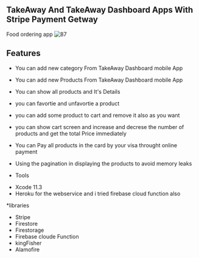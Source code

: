## TakeAway And TakeAway Dashboard Apps With Stripe Payment Getway
 Food ordering app
![87](https://user-images.githubusercontent.com/17813115/91970059-6273ac00-ed17-11ea-877c-3206a774acb3.png)

## Features 
* You can add new category From TakeAway Dashboard mobile App
* You can add new Products From TakeAway Dashboard mobile App
* You can show all products and It's Details 
* you can favortie and unfavortie a product
* you can add some product to cart and remove it also as you want 
* you can show cart screen and increase and decrese the number of products and get the total Price immediately 
* You can Pay all products in the card by your visa throught online payment 
* Using the pagination in displaying the products to avoid memory leaks 

* Tools 
 - Xcode 11.3
 - Heroku for the webservice and i tried firebase cloud function also 
 
*libraries 
 - Stripe 
 - Firestore 
 - Firestorage 
 - Firebase cloude Function 
 - kingFisher 
 - Alamofire 
 
